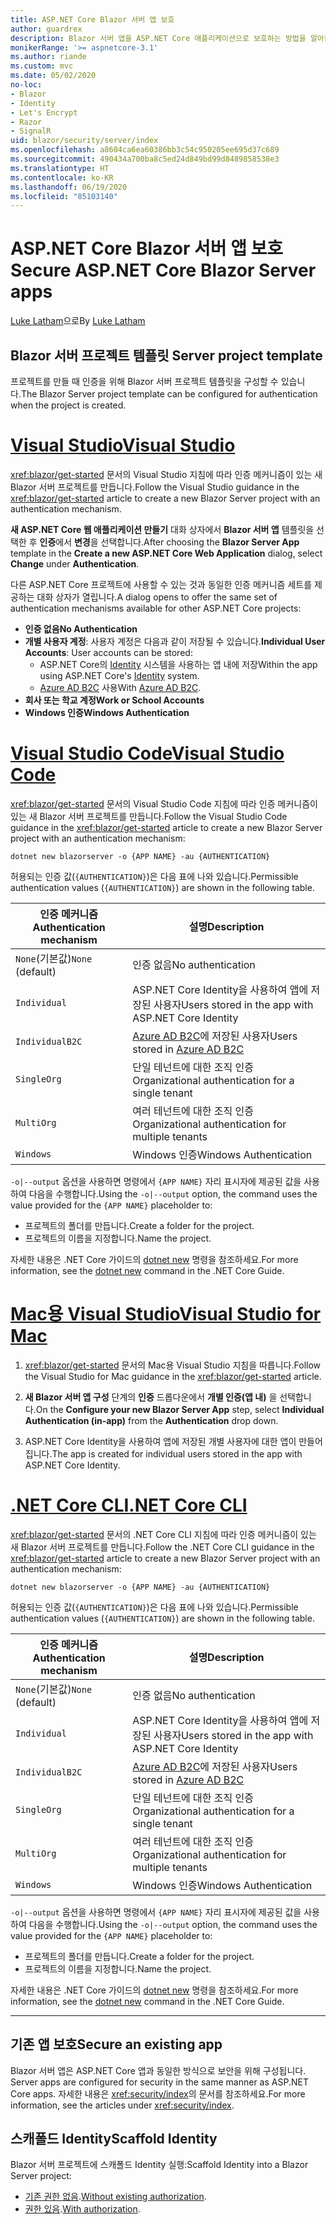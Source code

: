 ```yaml
---
title: ASP.NET Core Blazor 서버 앱 보호
author: guardrex
description: Blazor 서버 앱을 ASP.NET Core 애플리케이션으로 보호하는 방법을 알아봅니다.
monikerRange: '>= aspnetcore-3.1'
ms.author: riande
ms.custom: mvc
ms.date: 05/02/2020
no-loc:
- Blazor
- Identity
- Let's Encrypt
- Razor
- SignalR
uid: blazor/security/server/index
ms.openlocfilehash: a8604ca6ea60386bb3c54c950205ee695d37c689
ms.sourcegitcommit: 490434a700ba8c5ed24d849bd99d8489858538e3
ms.translationtype: HT
ms.contentlocale: ko-KR
ms.lasthandoff: 06/19/2020
ms.locfileid: "85103140"
---
```

# <a name="secure-aspnet-core-blazor-server-apps"></a><span data-ttu-id="3ce94-103">ASP.NET Core Blazor 서버 앱 보호</span><span class="sxs-lookup"><span data-stu-id="3ce94-103">Secure ASP.NET Core Blazor Server apps</span></span>

<span data-ttu-id="3ce94-104">[Luke Latham](https://github.com/guardrex)으로</span><span class="sxs-lookup"><span data-stu-id="3ce94-104">By [Luke Latham](https://github.com/guardrex)</span></span>

## <a name="blazor-server-project-template"></a>Blazor<span data-ttu-id="3ce94-105"> 서버 프로젝트 템플릿</span><span class="sxs-lookup"><span data-stu-id="3ce94-105"> Server project template</span></span>

<span data-ttu-id="3ce94-106">프로젝트를 만들 때 인증을 위해 Blazor 서버 프로젝트 템플릿을 구성할 수 있습니다.</span><span class="sxs-lookup"><span data-stu-id="3ce94-106">The Blazor Server project template can be configured for authentication when the project is created.</span></span>

# <a name="visual-studio"></a>[<span data-ttu-id="3ce94-107">Visual Studio</span><span class="sxs-lookup"><span data-stu-id="3ce94-107">Visual Studio</span></span>](#tab/visual-studio)

<span data-ttu-id="3ce94-108"><xref:blazor/get-started> 문서의 Visual Studio 지침에 따라 인증 메커니즘이 있는 새 Blazor 서버 프로젝트를 만듭니다.</span><span class="sxs-lookup"><span data-stu-id="3ce94-108">Follow the Visual Studio guidance in the <xref:blazor/get-started> article to create a new Blazor Server project with an authentication mechanism.</span></span>

<span data-ttu-id="3ce94-109">**새 ASP.NET Core 웹 애플리케이션 만들기** 대화 상자에서 **Blazor 서버 앱** 템플릿을 선택한 후 **인증**에서 **변경**을 선택합니다.</span><span class="sxs-lookup"><span data-stu-id="3ce94-109">After choosing the **Blazor Server App** template in the **Create a new ASP.NET Core Web Application** dialog, select **Change** under **Authentication**.</span></span>

<span data-ttu-id="3ce94-110">다른 ASP.NET Core 프로젝트에 사용할 수 있는 것과 동일한 인증 메커니즘 세트를 제공하는 대화 상자가 열립니다.</span><span class="sxs-lookup"><span data-stu-id="3ce94-110">A dialog opens to offer the same set of authentication mechanisms available for other ASP.NET Core projects:</span></span>

* <span data-ttu-id="3ce94-111">**인증 없음**</span><span class="sxs-lookup"><span data-stu-id="3ce94-111">**No Authentication**</span></span>
* <span data-ttu-id="3ce94-112">**개별 사용자 계정**: 사용자 계정은 다음과 같이 저장될 수 있습니다.</span><span class="sxs-lookup"><span data-stu-id="3ce94-112">**Individual User Accounts**: User accounts can be stored:</span></span>
  * <span data-ttu-id="3ce94-113">ASP.NET Core의 [Identity](xref:security/authentication/identity) 시스템을 사용하는 앱 내에 저장</span><span class="sxs-lookup"><span data-stu-id="3ce94-113">Within the app using ASP.NET Core's [Identity](xref:security/authentication/identity) system.</span></span>
  * <span data-ttu-id="3ce94-114">[Azure AD B2C](xref:security/authentication/azure-ad-b2c) 사용</span><span class="sxs-lookup"><span data-stu-id="3ce94-114">With [Azure AD B2C](xref:security/authentication/azure-ad-b2c).</span></span>
* <span data-ttu-id="3ce94-115">**회사 또는 학교 계정**</span><span class="sxs-lookup"><span data-stu-id="3ce94-115">**Work or School Accounts**</span></span>
* <span data-ttu-id="3ce94-116">**Windows 인증**</span><span class="sxs-lookup"><span data-stu-id="3ce94-116">**Windows Authentication**</span></span>

# <a name="visual-studio-code"></a>[<span data-ttu-id="3ce94-117">Visual Studio Code</span><span class="sxs-lookup"><span data-stu-id="3ce94-117">Visual Studio Code</span></span>](#tab/visual-studio-code)

<span data-ttu-id="3ce94-118"><xref:blazor/get-started> 문서의 Visual Studio Code 지침에 따라 인증 메커니즘이 있는 새 Blazor 서버 프로젝트를 만듭니다.</span><span class="sxs-lookup"><span data-stu-id="3ce94-118">Follow the Visual Studio Code guidance in the <xref:blazor/get-started> article to create a new Blazor Server project with an authentication mechanism:</span></span>

```dotnetcli
dotnet new blazorserver -o {APP NAME} -au {AUTHENTICATION}
```

<span data-ttu-id="3ce94-119">허용되는 인증 값(`{AUTHENTICATION}`)은 다음 표에 나와 있습니다.</span><span class="sxs-lookup"><span data-stu-id="3ce94-119">Permissible authentication values (`{AUTHENTICATION}`) are shown in the following table.</span></span>

| <span data-ttu-id="3ce94-120">인증 메커니즘</span><span class="sxs-lookup"><span data-stu-id="3ce94-120">Authentication mechanism</span></span> | <span data-ttu-id="3ce94-121">설명</span><span class="sxs-lookup"><span data-stu-id="3ce94-121">Description</span></span> |
| ------------------------ | ----------- |
| <span data-ttu-id="3ce94-122">`None`(기본값)</span><span class="sxs-lookup"><span data-stu-id="3ce94-122">`None` (default)</span></span>         | <span data-ttu-id="3ce94-123">인증 없음</span><span class="sxs-lookup"><span data-stu-id="3ce94-123">No authentication</span></span> |
| `Individual`             | <span data-ttu-id="3ce94-124">ASP.NET Core Identity을 사용하여 앱에 저장된 사용자</span><span class="sxs-lookup"><span data-stu-id="3ce94-124">Users stored in the app with ASP.NET Core Identity</span></span> |
| `IndividualB2C`          | <span data-ttu-id="3ce94-125">[Azure AD B2C](xref:security/authentication/azure-ad-b2c)에 저장된 사용자</span><span class="sxs-lookup"><span data-stu-id="3ce94-125">Users stored in [Azure AD B2C](xref:security/authentication/azure-ad-b2c)</span></span> |
| `SingleOrg`              | <span data-ttu-id="3ce94-126">단일 테넌트에 대한 조직 인증</span><span class="sxs-lookup"><span data-stu-id="3ce94-126">Organizational authentication for a single tenant</span></span> |
| `MultiOrg`               | <span data-ttu-id="3ce94-127">여러 테넌트에 대한 조직 인증</span><span class="sxs-lookup"><span data-stu-id="3ce94-127">Organizational authentication for multiple tenants</span></span> |
| `Windows`                | <span data-ttu-id="3ce94-128">Windows 인증</span><span class="sxs-lookup"><span data-stu-id="3ce94-128">Windows Authentication</span></span> |

<span data-ttu-id="3ce94-129">`-o|--output` 옵션을 사용하면 명령에서 `{APP NAME}` 자리 표시자에 제공된 값을 사용하여 다음을 수행합니다.</span><span class="sxs-lookup"><span data-stu-id="3ce94-129">Using the `-o|--output` option, the command uses the value provided for the `{APP NAME}` placeholder to:</span></span>

* <span data-ttu-id="3ce94-130">프로젝트의 폴더를 만듭니다.</span><span class="sxs-lookup"><span data-stu-id="3ce94-130">Create a folder for the project.</span></span>
* <span data-ttu-id="3ce94-131">프로젝트의 이름을 지정합니다.</span><span class="sxs-lookup"><span data-stu-id="3ce94-131">Name the project.</span></span>

<span data-ttu-id="3ce94-132">자세한 내용은 .NET Core 가이드의 [dotnet new](/dotnet/core/tools/dotnet-new) 명령을 참조하세요.</span><span class="sxs-lookup"><span data-stu-id="3ce94-132">For more information, see the [dotnet new](/dotnet/core/tools/dotnet-new) command in the .NET Core Guide.</span></span>

# <a name="visual-studio-for-mac"></a>[<span data-ttu-id="3ce94-133">Mac용 Visual Studio</span><span class="sxs-lookup"><span data-stu-id="3ce94-133">Visual Studio for Mac</span></span>](#tab/visual-studio-mac)

1. <span data-ttu-id="3ce94-134"><xref:blazor/get-started> 문서의 Mac용 Visual Studio 지침을 따릅니다.</span><span class="sxs-lookup"><span data-stu-id="3ce94-134">Follow the Visual Studio for Mac guidance in the <xref:blazor/get-started> article.</span></span>

1. <span data-ttu-id="3ce94-135">**새 Blazor 서버 앱 구성** 단계의 **인증** 드롭다운에서 **개별 인증(앱 내)** 을 선택합니다.</span><span class="sxs-lookup"><span data-stu-id="3ce94-135">On the **Configure your new Blazor Server App** step, select **Individual Authentication (in-app)** from the **Authentication** drop down.</span></span>

1. <span data-ttu-id="3ce94-136">ASP.NET Core Identity을 사용하여 앱에 저장된 개별 사용자에 대한 앱이 만들어집니다.</span><span class="sxs-lookup"><span data-stu-id="3ce94-136">The app is created for individual users stored in the app with ASP.NET Core Identity.</span></span>

# <a name="net-core-cli"></a>[<span data-ttu-id="3ce94-137">.NET Core CLI</span><span class="sxs-lookup"><span data-stu-id="3ce94-137">.NET Core CLI</span></span>](#tab/netcore-cli/)

<span data-ttu-id="3ce94-138"><xref:blazor/get-started> 문서의 .NET Core CLI 지침에 따라 인증 메커니즘이 있는 새 Blazor 서버 프로젝트를 만듭니다.</span><span class="sxs-lookup"><span data-stu-id="3ce94-138">Follow the .NET Core CLI guidance in the <xref:blazor/get-started> article to create a new Blazor Server project with an authentication mechanism:</span></span>

```dotnetcli
dotnet new blazorserver -o {APP NAME} -au {AUTHENTICATION}
```

<span data-ttu-id="3ce94-139">허용되는 인증 값(`{AUTHENTICATION}`)은 다음 표에 나와 있습니다.</span><span class="sxs-lookup"><span data-stu-id="3ce94-139">Permissible authentication values (`{AUTHENTICATION}`) are shown in the following table.</span></span>

| <span data-ttu-id="3ce94-140">인증 메커니즘</span><span class="sxs-lookup"><span data-stu-id="3ce94-140">Authentication mechanism</span></span> | <span data-ttu-id="3ce94-141">설명</span><span class="sxs-lookup"><span data-stu-id="3ce94-141">Description</span></span> |
| ------------------------ | ----------- |
| <span data-ttu-id="3ce94-142">`None`(기본값)</span><span class="sxs-lookup"><span data-stu-id="3ce94-142">`None` (default)</span></span>         | <span data-ttu-id="3ce94-143">인증 없음</span><span class="sxs-lookup"><span data-stu-id="3ce94-143">No authentication</span></span> |
| `Individual`             | <span data-ttu-id="3ce94-144">ASP.NET Core Identity을 사용하여 앱에 저장된 사용자</span><span class="sxs-lookup"><span data-stu-id="3ce94-144">Users stored in the app with ASP.NET Core Identity</span></span> |
| `IndividualB2C`          | <span data-ttu-id="3ce94-145">[Azure AD B2C](xref:security/authentication/azure-ad-b2c)에 저장된 사용자</span><span class="sxs-lookup"><span data-stu-id="3ce94-145">Users stored in [Azure AD B2C](xref:security/authentication/azure-ad-b2c)</span></span> |
| `SingleOrg`              | <span data-ttu-id="3ce94-146">단일 테넌트에 대한 조직 인증</span><span class="sxs-lookup"><span data-stu-id="3ce94-146">Organizational authentication for a single tenant</span></span> |
| `MultiOrg`               | <span data-ttu-id="3ce94-147">여러 테넌트에 대한 조직 인증</span><span class="sxs-lookup"><span data-stu-id="3ce94-147">Organizational authentication for multiple tenants</span></span> |
| `Windows`                | <span data-ttu-id="3ce94-148">Windows 인증</span><span class="sxs-lookup"><span data-stu-id="3ce94-148">Windows Authentication</span></span> |

<span data-ttu-id="3ce94-149">`-o|--output` 옵션을 사용하면 명령에서 `{APP NAME}` 자리 표시자에 제공된 값을 사용하여 다음을 수행합니다.</span><span class="sxs-lookup"><span data-stu-id="3ce94-149">Using the `-o|--output` option, the command uses the value provided for the `{APP NAME}` placeholder to:</span></span>

* <span data-ttu-id="3ce94-150">프로젝트의 폴더를 만듭니다.</span><span class="sxs-lookup"><span data-stu-id="3ce94-150">Create a folder for the project.</span></span>
* <span data-ttu-id="3ce94-151">프로젝트의 이름을 지정합니다.</span><span class="sxs-lookup"><span data-stu-id="3ce94-151">Name the project.</span></span>

<span data-ttu-id="3ce94-152">자세한 내용은 .NET Core 가이드의 [dotnet new](/dotnet/core/tools/dotnet-new) 명령을 참조하세요.</span><span class="sxs-lookup"><span data-stu-id="3ce94-152">For more information, see the [dotnet new](/dotnet/core/tools/dotnet-new) command in the .NET Core Guide.</span></span>

---

## <a name="secure-an-existing-app"></a><span data-ttu-id="3ce94-153">기존 앱 보호</span><span class="sxs-lookup"><span data-stu-id="3ce94-153">Secure an existing app</span></span>

Blazor<span data-ttu-id="3ce94-154"> 서버 앱은 ASP.NET Core 앱과 동일한 방식으로 보안을 위해 구성됩니다.</span><span class="sxs-lookup"><span data-stu-id="3ce94-154"> Server apps are configured for security in the same manner as ASP.NET Core apps.</span></span> <span data-ttu-id="3ce94-155">자세한 내용은 <xref:security/index>의 문서를 참조하세요.</span><span class="sxs-lookup"><span data-stu-id="3ce94-155">For more information, see the articles under <xref:security/index>.</span></span>

## <a name="scaffold-identity"></a><span data-ttu-id="3ce94-156">스캐폴드 Identity</span><span class="sxs-lookup"><span data-stu-id="3ce94-156">Scaffold Identity</span></span>

<span data-ttu-id="3ce94-157">Blazor 서버 프로젝트에 스캐폴드 Identity 실행:</span><span class="sxs-lookup"><span data-stu-id="3ce94-157">Scaffold Identity into a Blazor Server project:</span></span>

* <span data-ttu-id="3ce94-158">[기존 권한 없음](xref:security/authentication/scaffold-identity#scaffold-identity-into-a-blazor-server-project-without-existing-authorization).</span><span class="sxs-lookup"><span data-stu-id="3ce94-158">[Without existing authorization](xref:security/authentication/scaffold-identity#scaffold-identity-into-a-blazor-server-project-without-existing-authorization).</span></span>
* <span data-ttu-id="3ce94-159">[권한 있음](xref:security/authentication/scaffold-identity#scaffold-identity-into-a-blazor-server-project-with-authorization).</span><span class="sxs-lookup"><span data-stu-id="3ce94-159">[With authorization](xref:security/authentication/scaffold-identity#scaffold-identity-into-a-blazor-server-project-with-authorization).</span></span>
